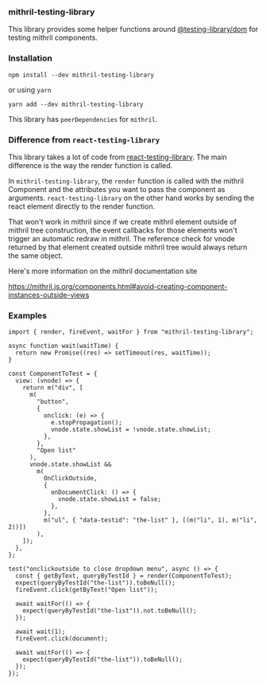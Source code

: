 ### mithril-testing-library

This library provides some helper functions around [@testing-library/dom](https://github.com/testing-library/dom-testing-library) for testing mithril components.

### Installation

```
npm install --dev mithril-testing-library
```

or using `yarn`

```
yarn add --dev mithril-testing-library
```

This library has `peerDependencies` for `mithril`.


### Difference from `react-testing-library`

This library takes a lot of code from [react-testing-library](https://github.com/testing-library/react-testing-library). The main difference is the way the render function is called.

In `mithril-testing-library`, the `render` function is called with the mithril Component and the attributes you want to pass the component as arguments. `react-testing-library` on the other hand works by sending the react element directly to the render function.

That won't work in mithril since if we create mithril element outside of mithril
tree construction, the event callbacks for those elements won't trigger an
automatic redraw in mithril. The reference check for vnode returned by that
element created outside mithril tree would always return the same object.

Here's more information on the mithril documentation site

https://mithril.js.org/components.html#avoid-creating-component-instances-outside-views

### Examples


```
import { render, fireEvent, waitFor } from "mithril-testing-library";

async function wait(waitTime) {
  return new Promise((res) => setTimeout(res, waitTime));
}

const ComponentToTest = {
  view: (vnode) => {
    return m("div", [
      m(
        "button",
        {
          onclick: (e) => {
            e.stopPropagation();
            vnode.state.showList = !vnode.state.showList;
          },
        },
        "Open list"
      ),
      vnode.state.showList &&
        m(
          OnClickOutside,
          {
            onDocumentClick: () => {
              vnode.state.showList = false;
            },
          },
          m("ul", { "data-testid": "the-list" }, [(m("li", 1), m("li", 2))])
        ),
    ]);
  },
};

test("onclickoutside to close dropdown menu", async () => {
  const { getByText, queryByTestId } = render(ComponentToTest);
  expect(queryByTestId("the-list")).toBeNull();
  fireEvent.click(getByText("Open list"));

  await waitFor(() => {
    expect(queryByTestId("the-list")).not.toBeNull();
  });

  await wait(1);
  fireEvent.click(document);

  await waitFor(() => {
    expect(queryByTestId("the-list")).toBeNull();
  });
});
```
